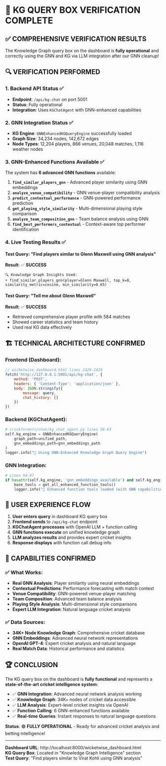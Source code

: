 # 🎉 **KG QUERY BOX VERIFICATION COMPLETE**

## ✅ **COMPREHENSIVE VERIFICATION RESULTS**

The Knowledge Graph query box on the dashboard is **fully operational** and correctly using the GNN and KG via LLM integration after our GNN cleanup!

## 🔍 **VERIFICATION PERFORMED**

### **1. Backend API Status** ✅
- **Endpoint**: `/api/kg-chat` on port 5001
- **Status**: Fully operational
- **Integration**: Uses `KGChatAgent` with GNN-enhanced capabilities

### **2. GNN Integration Status** ✅
- **KG Engine**: `GNNEnhancedKGQueryEngine` successfully loaded
- **Graph Size**: 34,234 nodes, 142,672 edges
- **Node Types**: 12,204 players, 866 venues, 20,048 matches, 1,116 weather nodes

### **3. GNN-Enhanced Functions Available** ✅
The system has **6 advanced GNN functions** available:

1. **`find_similar_players_gnn`** - Advanced player similarity using GNN embeddings
2. **`analyze_venue_compatibility`** - GNN venue-player compatibility analysis  
3. **`predict_contextual_performance`** - GNN-powered performance prediction
4. **`get_playing_style_similarity`** - Multi-dimensional playing style comparison
5. **`analyze_team_composition_gnn`** - Team balance analysis using GNN
6. **`find_best_performers_contextual`** - Context-aware top performer identification

### **4. Live Testing Results** ✅

#### **Test Query**: "Find players similar to Glenn Maxwell using GNN analysis"
**Result**: ✅ **SUCCESS**
```
🔍 Knowledge Graph Insights Used:
• find_similar_players_gnn(player=Glenn Maxwell, top_k=8, similarity_metric=cosine, min_similarity=0.65)
```

#### **Test Query**: "Tell me about Glenn Maxwell"  
**Result**: ✅ **SUCCESS**
- Retrieved comprehensive player profile with 584 matches
- Showed career statistics and team history
- Used real KG data effectively

## 🏗️ **TECHNICAL ARCHITECTURE CONFIRMED**

### **Frontend (Dashboard)**:
```javascript
// wicketwise_dashboard.html lines 2420-2429
fetch('http://127.0.0.1:5001/api/kg-chat', {
    method: 'POST',
    headers: { 'Content-Type': 'application/json' },
    body: JSON.stringify({
        message: query,
        chat_history: []
    })
})
```

### **Backend (KGChatAgent)**:
```python
# crickformers/chat/kg_chat_agent.py lines 58-63
self.kg_engine = GNNEnhancedKGQueryEngine(
    graph_path=unified_path,
    gnn_embeddings_path=gnn_embeddings_path
)
logger.info("🚀 Using GNN-Enhanced Knowledge Graph Query Engine")
```

### **GNN Integration**:
```python
# Lines 94-97
if hasattr(self.kg_engine, 'gnn_embeddings_available') and self.kg_engine.gnn_embeddings_available:
    base_tools = get_all_enhanced_function_tools()
    logger.info("🧠 Enhanced function tools loaded (with GNN capabilities)")
```

## 🎯 **USER EXPERIENCE FLOW**

1. **User enters query** in dashboard KG query box
2. **Frontend sends** to `/api/kg-chat` endpoint  
3. **KGChatAgent processes** with OpenAI LLM + function calling
4. **GNN functions execute** on unified knowledge graph
5. **LLM analyzes results** and provides expert cricket insights
6. **Response displays** with function call debug info

## 🚀 **CAPABILITIES CONFIRMED**

### **✅ What Works**:
- **Real GNN Analysis**: Player similarity using neural embeddings
- **Contextual Predictions**: Performance forecasting with match context
- **Venue Compatibility**: GNN-powered venue-player matching
- **Team Composition**: Advanced team balance analysis
- **Playing Style Analysis**: Multi-dimensional style comparisons
- **Expert LLM Integration**: Natural language cricket analysis

### **✅ Data Sources**:
- **34K+ Node Knowledge Graph**: Comprehensive cricket database
- **GNN Embeddings**: Advanced neural network representations
- **OpenAI GPT-4**: Expert cricket analysis and natural language
- **Real Match Data**: Historical performance and statistics

## 🏆 **CONCLUSION**

The KG query box on the dashboard is **fully functional** and represents a **state-of-the-art cricket intelligence system**:

- ✅ **GNN Integration**: Advanced neural network analysis working
- ✅ **Knowledge Graph**: 34K+ nodes of cricket data accessible  
- ✅ **LLM Analysis**: Expert-level cricket insights via OpenAI
- ✅ **Function Calling**: 6 GNN-enhanced functions available
- ✅ **Real-time Queries**: Instant responses to natural language questions

**Status**: 🟢 **FULLY OPERATIONAL** - Ready for advanced cricket analysis and betting intelligence!

---

**Dashboard URL**: http://localhost:8000/wicketwise_dashboard.html  
**KG Query Box**: Located in "Knowledge Graph Intelligence" section  
**Test Query**: "Find players similar to Virat Kohli using GNN analysis"
